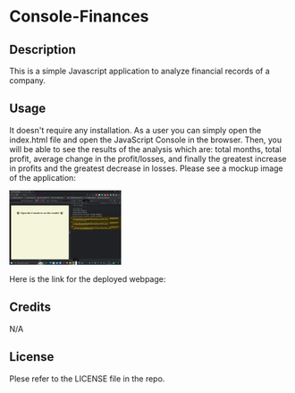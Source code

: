 # Console-Finances

## Description
This is a simple Javascript application to analyze financial records of a company.

## Usage
It doesn't require any installation. As a user you can simply open the index.html file and open the JavaScript Console in the browser. Then, you will be able to see the results of the analysis which are: total months, total profit, average change in the profit/losses, and finally the greatest increase in profits and the greatest decrease in losses.
Please see a mockup image of the application:

<img src="images/Webpage_screenshot.png" alt="A mockup image of the application" style="width:200px;"/>

Here is the link for the deployed webpage: 

## Credits
N/A

## License
Plese refer to the LICENSE file in the repo.